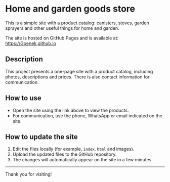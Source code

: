 # Home and garden goods store

This is a simple site with a product catalog: canisters, stoves, garden sprayers and other useful things for home and garden.

The site is hosted on GitHub Pages and is available at:
https://Goenek.github.io

## Description

This project presents a one-page site with a product catalog, including photos, descriptions and prices. There is also contact information for communication.

## How to use

- Open the site using the link above to view the products.
- For communication, use the phone, WhatsApp or email indicated on the site.

## How to update the site

1. Edit the files locally (for example, `index.html` and images).
2. Upload the updated files to the GitHub repository.
3. The changes will automatically appear on the site in a few minutes.

---

Thank you for visiting!

